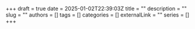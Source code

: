 +++ 
draft = true
date = 2025-01-02T22:39:03Z
title = ""
description = ""
slug = ""
authors = []
tags = []
categories = []
externalLink = ""
series = []
+++
